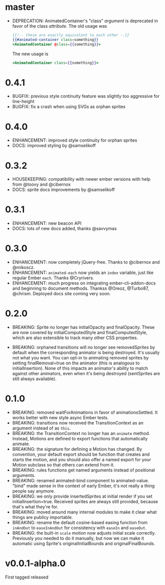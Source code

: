 # master
 - DEPRECATION: AnimatedContainer's "class" _argument_ is deprecated in favor of the class _attribute_. The old usage was

    ```hbs
    {{!-- these are exactly equivalent to each other --}}
    {{#animated-container class=something}}
    <AnimatedContainer @class={{something}}>
    ```

    The new usage is

    ```hbs
    <AnimatedContainer class={{something}}>
    ```

# 0.4.1
 - BUGFIX: previous style continuity feature was slightly too aggressive for line-height
 - BUGFIX: fix a crash when using SVGs as orphan sprites

# 0.4.0
 - ENHANCEMENT: improved style continuity for orphan sprites
 - DOCS: improved styling by @samselikoff

# 0.3.2
 - HOUSEKEEPING: compatibility with newer ember versions with help from @toovy and @cibernox
 - DOCS: sprite docs improvements by @samselikoff

# 0.3.1
 - ENHANCEMENT: new beacon API
 - DOCS: lots of new docs added, thanks @savvymas

# 0.3.0

 - ENHANCEMENT: now completely jQuery-free. Thanks to @cibernox and @mikoscz.
 - ENHANCEMENT: `animated-each` now yields an `index` variable, just like regular Ember `each`. Thanks @Cryrivers.
 - ENHANCEMENT: much progress on integrating ember-cli-addon-docs and beginning to document methods. Thankss @Oreoz, @Turbo87, @chrism. Deployed docs site coming very soon.

# 0.2.0

 - BREAKING: Sprite no longer has initialOpacity and finalOpacity. These are now covered by initialComputedStyle and finalComputedStyle, which are also extensible to track many other CSS properties.

 - BREAKING: orphaned transitions will no longer see removedSprites by default when the corresponding animator is being destroyed. It's usually not what you want. You can opt-in to animating removed sprites by setting finalRemoval=true on the animator (this is analogous to initialInsertion). None of this impacts an animator's ability to match against other animators, even when it's being destroyed (sentSprites are still always available).

# 0.1.0

 - BREAKING: removed waitForAnimations in favor of animationsSettled. It works better with new style async Ember tests.
 - BREAKING: transitions now received the TransitionContext as an argument instead of as `this`.
 - BREAKING: the TransitionContext no longer has an `animate` method. Instead, Motions are defined to export functions that automatically animate.
 - BREAKING: the signature for defining a Motion has changed. By convention, your default export should be function that creates and starts the motion, and you should also offer a named export for your Motion subclass so that others can extend from it.
 - BREAKING: rules functions get named arguments instead of positional arguments.
 - BREAKING: renamed animated-bind component to animated-value. "bind" made sense in the context of early Ember, it's not really a thing people say anymore.
 - BREAKING: we only provide insertedSprites at initial render if you set initialInsertion=true. Received sprites are always still provided, because that's what they're for.
 - BREAKING: moved around many internal modules to make it clear what things are publicy importable.
 - BREAKING: rename the default cosine-based easing function from `inAndOut` to `easeInAndOut` for consistency with `easeIn` and `easeOut`.
 - BREAKING: the built-in `scale` motion now adjusts initial scale correctly. Previously you needed to do it manually, but now we can make it automatic using Sprite's originalInitialBounds and originalFinalBounds.



# v0.0.1-alpha.0

First tagged released
